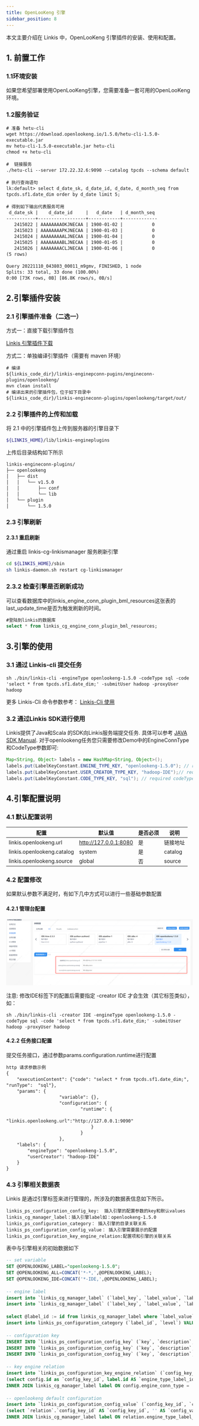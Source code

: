 ```yaml
---
title: OpenLooKeng 引擎
sidebar_position: 8
---
```


本文主要介绍在 Linkis 中，OpenLooKeng 引擎插件的安装、使用和配置。

## 1. 前置工作
### 1.1环境安装

如果您希望部署使用OpenLooKeng引擎，您需要准备一套可用的OpenLooKeng环境。

### 1.2服务验证

```shell
# 准备 hetu-cli
wget https://download.openlookeng.io/1.5.0/hetu-cli-1.5.0-executable.jar
mv hetu-cli-1.5.0-executable.jar hetu-cli
chmod +x hetu-cli

#  链接服务
./hetu-cli --server 172.22.32.6:9090 --catalog tpcds --schema default

# 执行查询语句
lk:default> select d_date_sk, d_date_id, d_date, d_month_seq from tpcds.sf1.date_dim order by d_date limit 5;

# 得到如下输出代表服务可用
 d_date_sk |    d_date_id     |   d_date   | d_month_seq
-----------+------------------+------------+-------------
   2415022 | AAAAAAAAOKJNECAA | 1900-01-02 |           0
   2415023 | AAAAAAAAPKJNECAA | 1900-01-03 |           0
   2415024 | AAAAAAAAALJNECAA | 1900-01-04 |           0
   2415025 | AAAAAAAABLJNECAA | 1900-01-05 |           0
   2415026 | AAAAAAAACLJNECAA | 1900-01-06 |           0
(5 rows)

Query 20221110_043803_00011_m9gmv, FINISHED, 1 node
Splits: 33 total, 33 done (100.00%)
0:00 [73K rows, 0B] [86.8K rows/s, 0B/s]
```

## 2.引擎插件安装

### 2.1 引擎插件准备（二选一）

方式一：直接下载引擎插件包

[Linkis 引擎插件下载](https://linkis.apache.org/zh-CN/blog/2022/04/15/how-to-download-engineconn-plugin)

方式二：单独编译引擎插件（需要有 maven 环境）

```
# 编译
${linkis_code_dir}/linkis-enginepconn-pugins/engineconn-plugins/openlookeng/
mvn clean install
# 编译出来的引擎插件包，位于如下目录中
${linkis_code_dir}/linkis-engineconn-plugins/openlookeng/target/out/
```

### 2.2 引擎插件的上传和加载

将 2.1 中的引擎插件包上传到服务器的引擎目录下
```bash 
${LINKIS_HOME}/lib/linkis-engineplugins
```
上传后目录结构如下所示
```
linkis-engineconn-plugins/
├── openlookeng
│   ├── dist
│   │   └── v1.5.0
│   │       ├── conf
│   │       └── lib
│   └── plugin
│       └── 1.5.0
```

### 2.3 引擎刷新

#### 2.3.1 重启刷新
通过重启 linkis-cg-linkismanager 服务刷新引擎
```bash
cd ${LINKIS_HOME}/sbin
sh linkis-daemon.sh restart cg-linkismanager
```

### 2.3.2 检查引擎是否刷新成功
可以查看数据库中的linkis_engine_conn_plugin_bml_resources这张表的last_update_time是否为触发刷新的时间。

```sql
#登陆到linkis的数据库 
select * from linkis_cg_engine_conn_plugin_bml_resources;
```

## 3.引擎的使用

### 3.1 通过 Linkis-cli 提交任务

```shell
sh ./bin/linkis-cli -engineType openlookeng-1.5.0 -codeType sql -code 'select * from tpcds.sf1.date_dim;' -submitUser hadoop -proxyUser hadoop
```

更多 Linkis-Cli 命令参数参考： [Linkis-Cli 使用](../user-guide/linkiscli-manual.md)

### 3.2 通过Linkis SDK进行使用

Linkis提供了Java和Scala 的SDK向Linkis服务端提交任务. 具体可以参考 [JAVA SDK Manual](../user-guide/sdk-manual.md).
对于openlookeng任务您只需要修改Demo中的EngineConnType和CodeType参数即可:

```java
Map<String, Object> labels = new HashMap<String, Object>();
labels.put(LabelKeyConstant.ENGINE_TYPE_KEY, "openlookeng-1.5.0"); // required engineType Label
labels.put(LabelKeyConstant.USER_CREATOR_TYPE_KEY, "hadoop-IDE");// required execute user and creator
labels.put(LabelKeyConstant.CODE_TYPE_KEY, "sql"); // required codeType
```

## 4.引擎配置说明

### 4.1 默认配置说明
| 配置                     | 默认值          |是否必须    | 说明                                     |
| ------------------------ | ------------------- | ---|---------------------------------------- |
| linkis.openlookeng.url        | http://127.0.0.1:8080    |是  | 链接地址 |
| linkis.openlookeng.catalog        | system            |是  | catalog |
| linkis.openlookeng.source       | global    |否              | source |

### 4.2 配置修改
如果默认参数不满足时，有如下几中方式可以进行一些基础参数配置

#### 4.2.1 管理台配置

![](./images/openlookeng-config.png)

注意: 修改IDE标签下的配置后需要指定 -creator IDE 才会生效（其它标签类似），如：

```shell
sh ./bin/linkis-cli -creator IDE -engineType openlookeng-1.5.0 -codeType sql -code 'select * from tpcds.sf1.date_dim;' -submitUser hadoop -proxyUser hadoop 
```

#### 4.2.2 任务接口配置
提交任务接口，通过参数params.configuration.runtime进行配置

```shell
http 请求参数示例 
{
    "executionContent": {"code": "select * from tpcds.sf1.date_dim;", "runType":  "sql"},
    "params": {
                    "variable": {},
                    "configuration": {
                            "runtime": {
                                "linkis.openlookeng.url":"http://127.0.0.1:9090"
                                }
                            }
                    },
    "labels": {
        "engineType": "openlookeng-1.5.0",
        "userCreator": "hadoop-IDE"
    }
}
```

### 4.3 引擎相关数据表

Linkis 是通过引擎标签来进行管理的，所涉及的数据表信息如下所示。

```
linkis_ps_configuration_config_key:  插入引擎的配置参数的key和默认values
linkis_cg_manager_label：插入引擎label如：openlookeng-1.5.0
linkis_ps_configuration_category： 插入引擎的目录关联关系
linkis_ps_configuration_config_value： 插入引擎需要展示的配置
linkis_ps_configuration_key_engine_relation:配置项和引擎的关联关系
```

表中与引擎相关的初始数据如下

```sql
-- set variable
SET @OPENLOOKENG_LABEL="openlookeng-1.5.0";
SET @OPENLOOKENG_ALL=CONCAT('*-*,',@OPENLOOKENG_LABEL);
SET @OPENLOOKENG_IDE=CONCAT('*-IDE,',@OPENLOOKENG_LABEL);

-- engine label
insert into `linkis_cg_manager_label` (`label_key`, `label_value`, `label_feature`, `label_value_size`, `update_time`, `create_time`) VALUES ('combined_userCreator_engineType', @OPENLOOKENG_ALL, 'OPTIONAL', 2, now(), now());
insert into `linkis_cg_manager_label` (`label_key`, `label_value`, `label_feature`, `label_value_size`, `update_time`, `create_time`) VALUES ('combined_userCreator_engineType', @OPENLOOKENG_IDE, 'OPTIONAL', 2, now(), now());

select @label_id := id from linkis_cg_manager_label where `label_value` = @OPENLOOKENG_IDE;
insert into linkis_ps_configuration_category (`label_id`, `level`) VALUES (@label_id, 2);

-- configuration key
INSERT INTO `linkis_ps_configuration_config_key` (`key`, `description`, `name`, `default_value`, `validate_type`, `validate_range`, `engine_conn_type`, `is_hidden`, `is_advanced`, `level`, `treeName`) VALUES ('linkis.openlookeng.url', '例如:http://127.0.0.1:8080', '连接地址', 'http://127.0.0.1:8080', 'Regex', '^\\s*http://([^:]+)(:\\d+)(/[^\\?]+)?(\\?\\S*)?$', 'openlookeng', 0, 0, 1, '数据源配置');
INSERT INTO `linkis_ps_configuration_config_key` (`key`, `description`, `name`, `default_value`, `validate_type`, `validate_range`, `engine_conn_type`, `is_hidden`, `is_advanced`, `level`, `treeName`) VALUES ('linkis.openlookeng.catalog', 'catalog', 'catalog', 'system', 'None', '', 'openlookeng', 0, 0, 1, '数据源配置');
INSERT INTO `linkis_ps_configuration_config_key` (`key`, `description`, `name`, `default_value`, `validate_type`, `validate_range`, `engine_conn_type`, `is_hidden`, `is_advanced`, `level`, `treeName`) VALUES ('linkis.openlookeng.source', 'source', 'source', 'global', 'None', '', 'openlookeng', 0, 0, 1, '数据源配置');

-- key engine relation
insert into `linkis_ps_configuration_key_engine_relation` (`config_key_id`, `engine_type_label_id`)
(select config.id as `config_key_id`, label.id AS `engine_type_label_id` FROM linkis_ps_configuration_config_key config
INNER JOIN linkis_cg_manager_label label ON config.engine_conn_type = 'openlookeng' and label_value = @OPENLOOKENG_ALL);

-- openlookeng default configuration
insert into `linkis_ps_configuration_config_value` (`config_key_id`, `config_value`, `config_label_id`)
(select `relation`.`config_key_id` AS `config_key_id`, '' AS `config_value`, `relation`.`engine_type_label_id` AS `config_label_id` FROM linkis_ps_configuration_key_engine_relation relation
INNER JOIN linkis_cg_manager_label label ON relation.engine_type_label_id = label.id AND label.label_value = @OPENLOOKENG_ALL);

```

